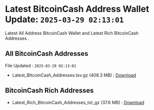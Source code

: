 # Latest BitcoinCash Address Wallet Update: `2025-03-29 02:13:01`

Latest All Address BitcoinCash Wallet and Latest Rich BitcoinCash Addresses .

## All BitcoinCash Addresses

File Updated : `2025-03-29 02:13:01`

- Latest_BitcoinCash_Addresses.tsv.gz (408.3 MB) : [Download](https://github.com/Pymmdrza/Rich-Address-Wallet/releases/tag/BitcoinCash)

## BitcoinCash Rich Addresses

- Latest_Rich_BitcoinCash_Addresses_txt_gz (37.6 MB) : [Download](https://github.com/Pymmdrza/Rich-Address-Wallet/releases/tag/BitcoinCash)
